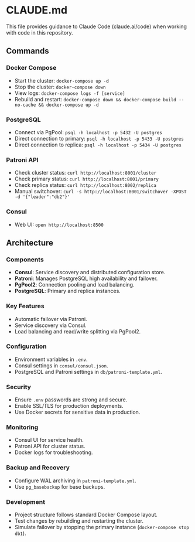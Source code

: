 # CLAUDE.md

This file provides guidance to Claude Code (claude.ai/code) when working with code in this repository.

## Commands

### Docker Compose
- Start the cluster: `docker-compose up -d`
- Stop the cluster: `docker-compose down`
- View logs: `docker-compose logs -f [service]`
- Rebuild and restart: `docker-compose down && docker-compose build --no-cache && docker-compose up -d`

### PostgreSQL
- Connect via PgPool: `psql -h localhost -p 5432 -U postgres`
- Direct connection to primary: `psql -h localhost -p 5433 -U postgres`
- Direct connection to replica: `psql -h localhost -p 5434 -U postgres`

### Patroni API
- Check cluster status: `curl http://localhost:8001/cluster`
- Check primary status: `curl http://localhost:8001/primary`
- Check replica status: `curl http://localhost:8002/replica`
- Manual switchover: `curl -s http://localhost:8001/switchover -XPOST -d '{"leader":"db2"}'`

### Consul
- Web UI: `open http://localhost:8500`

## Architecture

### Components
- **Consul**: Service discovery and distributed configuration store.
- **Patroni**: Manages PostgreSQL high availability and failover.
- **PgPool2**: Connection pooling and load balancing.
- **PostgreSQL**: Primary and replica instances.

### Key Features
- Automatic failover via Patroni.
- Service discovery via Consul.
- Load balancing and read/write splitting via PgPool2.

### Configuration
- Environment variables in `.env`.
- Consul settings in `consul/consul.json`.
- PostgreSQL and Patroni settings in `db/patroni-template.yml`.

### Security
- Ensure `.env` passwords are strong and secure.
- Enable SSL/TLS for production deployments.
- Use Docker secrets for sensitive data in production.

### Monitoring
- Consul UI for service health.
- Patroni API for cluster status.
- Docker logs for troubleshooting.

### Backup and Recovery
- Configure WAL archiving in `patroni-template.yml`.
- Use `pg_basebackup` for base backups.

### Development
- Project structure follows standard Docker Compose layout.
- Test changes by rebuilding and restarting the cluster.
- Simulate failover by stopping the primary instance (`docker-compose stop db1`).
